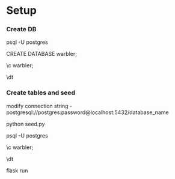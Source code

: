 # Setup

### Create DB
psql -U postgres

CREATE DATABASE warbler;

\c warbler;

\dt

### Create tables and seed
modify connection string - postgresql://postgres:password@localhost:5432/database_name

python seed.py

psql -U postgres

\c warbler;

\dt

flask run
